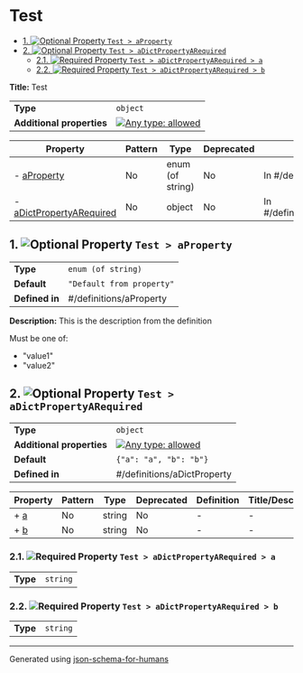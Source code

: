# Test

- [1. ![Optional](https://img.shields.io/badge/Optional-yellow) Property `Test > aProperty`](#aProperty)
- [2. ![Optional](https://img.shields.io/badge/Optional-yellow) Property `Test > aDictPropertyARequired`](#aDictPropertyARequired)
  - [2.1. ![Required](https://img.shields.io/badge/Required-blue) Property `Test > aDictPropertyARequired > a`](#aDictPropertyARequired_a)
  - [2.2. ![Required](https://img.shields.io/badge/Required-blue) Property `Test > aDictPropertyARequired > b`](#aDictPropertyARequired_b)

**Title:** Test

|                           |                                                                                                                                   |
| ------------------------- | --------------------------------------------------------------------------------------------------------------------------------- |
| **Type**                  | `object`                                                                                                                          |
| **Additional properties** | [![Any type: allowed](https://img.shields.io/badge/Any%20type-allowed-green)](# "Additional Properties of any type are allowed.") |

| Property                                             | Pattern | Type             | Deprecated | Definition                     | Title/Description                           |
| ---------------------------------------------------- | ------- | ---------------- | ---------- | ------------------------------ | ------------------------------------------- |
| - [aProperty](#aProperty )                           | No      | enum (of string) | No         | In #/definitions/aProperty     | This is the description from the definition |
| - [aDictPropertyARequired](#aDictPropertyARequired ) | No      | object           | No         | In #/definitions/aDictProperty | -                                           |

## <a name="aProperty"></a>1. ![Optional](https://img.shields.io/badge/Optional-yellow) Property `Test > aProperty`

|                |                           |
| -------------- | ------------------------- |
| **Type**       | `enum (of string)`        |
| **Default**    | `"Default from property"` |
| **Defined in** | #/definitions/aProperty   |

**Description:** This is the description from the definition

Must be one of:
* "value1"
* "value2"

## <a name="aDictPropertyARequired"></a>2. ![Optional](https://img.shields.io/badge/Optional-yellow) Property `Test > aDictPropertyARequired`

|                           |                                                                                                                                   |
| ------------------------- | --------------------------------------------------------------------------------------------------------------------------------- |
| **Type**                  | `object`                                                                                                                          |
| **Additional properties** | [![Any type: allowed](https://img.shields.io/badge/Any%20type-allowed-green)](# "Additional Properties of any type are allowed.") |
| **Default**               | `{"a": "a", "b": "b"}`                                                                                                            |
| **Defined in**            | #/definitions/aDictProperty                                                                                                       |

| Property                          | Pattern | Type   | Deprecated | Definition | Title/Description |
| --------------------------------- | ------- | ------ | ---------- | ---------- | ----------------- |
| + [a](#aDictPropertyARequired_a ) | No      | string | No         | -          | -                 |
| + [b](#aDictPropertyARequired_b ) | No      | string | No         | -          | -                 |

### <a name="aDictPropertyARequired_a"></a>2.1. ![Required](https://img.shields.io/badge/Required-blue) Property `Test > aDictPropertyARequired > a`

|          |          |
| -------- | -------- |
| **Type** | `string` |

### <a name="aDictPropertyARequired_b"></a>2.2. ![Required](https://img.shields.io/badge/Required-blue) Property `Test > aDictPropertyARequired > b`

|          |          |
| -------- | -------- |
| **Type** | `string` |

----------------------------------------------------------------------------------------------------------------------------
Generated using [json-schema-for-humans](https://github.com/coveooss/json-schema-for-humans)
